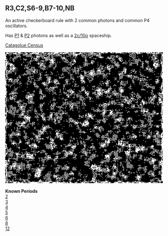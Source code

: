 ## R3,C2,S6-9,B7-10,NB

An active checkerboard rule with 2 common photons and common P4 oscillators.

Has [P1] & [P2] photons as well as a [2c/10o] spaceship.

[Catagolue Census](https://catagolue.appspot.com/census/x18x17x11x6x3xr3_c2_s6-9_b7-10_nb)

![Random Soup](IMG.gif)

**Known Periods** <br>
[2](OSC_1.rle) <br>
[3](OSC_2.rle) <br>
[4](OSC_3.rle) <br>
[5](OSC_4.rle) <br>
[6](OSC_5.rle) <br>
[8](OSC_6.rle) <br>
[12](OSC_7.rle) <br>

[P1]: SHIP_1.rle
[P2]: SHIP_2.rle
[2c/10o]: SHIP_3.rle